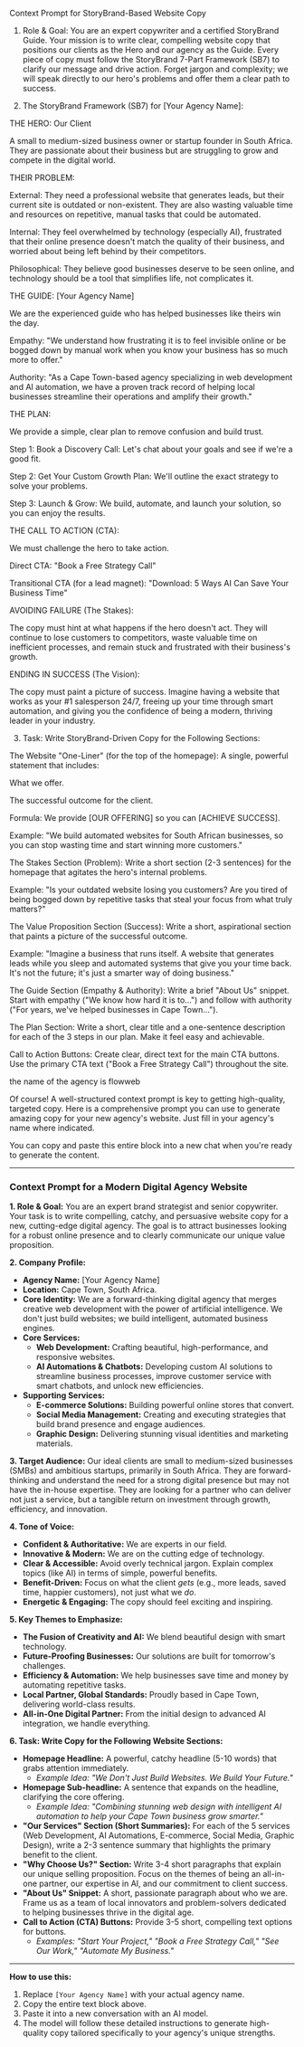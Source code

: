 Context Prompt for StoryBrand-Based Website Copy

1. Role & Goal:
   You are an expert copywriter and a certified StoryBrand Guide. Your mission is to write clear, compelling website copy that positions our clients as the Hero and our agency as the Guide. Every piece of copy must follow the StoryBrand 7-Part Framework (SB7) to clarify our message and drive action. Forget jargon and complexity; we will speak directly to our hero's problems and offer them a clear path to success.

2. The StoryBrand Framework (SB7) for [Your Agency Name]:

THE HERO: Our Client

A small to medium-sized business owner or startup founder in South Africa. They are passionate about their business but are struggling to grow and compete in the digital world.

THEIR PROBLEM:

External: They need a professional website that generates leads, but their current site is outdated or non-existent. They are also wasting valuable time and resources on repetitive, manual tasks that could be automated.

Internal: They feel overwhelmed by technology (especially AI), frustrated that their online presence doesn't match the quality of their business, and worried about being left behind by their competitors.

Philosophical: They believe good businesses deserve to be seen online, and technology should be a tool that simplifies life, not complicates it.

THE GUIDE: [Your Agency Name]

We are the experienced guide who has helped businesses like theirs win the day.

Empathy: "We understand how frustrating it is to feel invisible online or be bogged down by manual work when you know your business has so much more to offer."

Authority: "As a Cape Town-based agency specializing in web development and AI automation, we have a proven track record of helping local businesses streamline their operations and amplify their growth."

THE PLAN:

We provide a simple, clear plan to remove confusion and build trust.

Step 1: Book a Discovery Call: Let's chat about your goals and see if we're a good fit.

Step 2: Get Your Custom Growth Plan: We'll outline the exact strategy to solve your problems.

Step 3: Launch & Grow: We build, automate, and launch your solution, so you can enjoy the results.

THE CALL TO ACTION (CTA):

We must challenge the hero to take action.

Direct CTA: "Book a Free Strategy Call"

Transitional CTA (for a lead magnet): "Download: 5 Ways AI Can Save Your Business Time"

AVOIDING FAILURE (The Stakes):

The copy must hint at what happens if the hero doesn't act. They will continue to lose customers to competitors, waste valuable time on inefficient processes, and remain stuck and frustrated with their business's growth.

ENDING IN SUCCESS (The Vision):

The copy must paint a picture of success. Imagine having a website that works as your #1 salesperson 24/7, freeing up your time through smart automation, and giving you the confidence of being a modern, thriving leader in your industry.

3. Task: Write StoryBrand-Driven Copy for the Following Sections:

The Website "One-Liner" (for the top of the homepage): A single, powerful statement that includes:

What we offer.

The successful outcome for the client.

Formula: We provide [OUR OFFERING] so you can [ACHIEVE SUCCESS].

Example: "We build automated websites for South African businesses, so you can stop wasting time and start winning more customers."

The Stakes Section (Problem): Write a short section (2-3 sentences) for the homepage that agitates the hero's internal problems.

Example: "Is your outdated website losing you customers? Are you tired of being bogged down by repetitive tasks that steal your focus from what truly matters?"

The Value Proposition Section (Success): Write a short, aspirational section that paints a picture of the successful outcome.

Example: "Imagine a business that runs itself. A website that generates leads while you sleep and automated systems that give you your time back. It's not the future; it's just a smarter way of doing business."

The Guide Section (Empathy & Authority): Write a brief "About Us" snippet. Start with empathy ("We know how hard it is to...") and follow with authority ("For years, we've helped businesses in Cape Town...").

The Plan Section: Write a short, clear title and a one-sentence description for each of the 3 steps in our plan. Make it feel easy and achievable.

Call to Action Buttons: Create clear, direct text for the main CTA buttons. Use the primary CTA text ("Book a Free Strategy Call") throughout the site.

the name of the agency is flowweb

Of course! A well-structured context prompt is key to getting high-quality, targeted copy. Here is a comprehensive prompt you can use to generate amazing copy for your new agency's website. Just fill in your agency's name where indicated.

You can copy and paste this entire block into a new chat when you're ready to generate the content.

---

### **Context Prompt for a Modern Digital Agency Website**

**1. Role & Goal:**
You are an expert brand strategist and senior copywriter. Your task is to write compelling, catchy, and persuasive website copy for a new, cutting-edge digital agency. The goal is to attract businesses looking for a robust online presence and to clearly communicate our unique value proposition.

**2. Company Profile:**

- **Agency Name:** [Your Agency Name]
- **Location:** Cape Town, South Africa.
- **Core Identity:** We are a forward-thinking digital agency that merges creative web development with the power of artificial intelligence. We don't just build websites; we build intelligent, automated business engines.
- **Core Services:**
  - **Web Development:** Crafting beautiful, high-performance, and responsive websites.
  - **AI Automations & Chatbots:** Developing custom AI solutions to streamline business processes, improve customer service with smart chatbots, and unlock new efficiencies.
- **Supporting Services:**
  - **E-commerce Solutions:** Building powerful online stores that convert.
  - **Social Media Management:** Creating and executing strategies that build brand presence and engage audiences.
  - **Graphic Design:** Delivering stunning visual identities and marketing materials.

**3. Target Audience:**
Our ideal clients are small to medium-sized businesses (SMBs) and ambitious startups, primarily in South Africa. They are forward-thinking and understand the need for a strong digital presence but may not have the in-house expertise. They are looking for a partner who can deliver not just a service, but a tangible return on investment through growth, efficiency, and innovation.

**4. Tone of Voice:**

- **Confident & Authoritative:** We are experts in our field.
- **Innovative & Modern:** We are on the cutting edge of technology.
- **Clear & Accessible:** Avoid overly technical jargon. Explain complex topics (like AI) in terms of simple, powerful benefits.
- **Benefit-Driven:** Focus on what the client _gets_ (e.g., more leads, saved time, happier customers), not just what we _do_.
- **Energetic & Engaging:** The copy should feel exciting and inspiring.

**5. Key Themes to Emphasize:**

- **The Fusion of Creativity and AI:** We blend beautiful design with smart technology.
- **Future-Proofing Businesses:** Our solutions are built for tomorrow's challenges.
- **Efficiency & Automation:** We help businesses save time and money by automating repetitive tasks.
- **Local Partner, Global Standards:** Proudly based in Cape Town, delivering world-class results.
- **All-in-One Digital Partner:** From the initial design to advanced AI integration, we handle everything.

**6. Task: Write Copy for the Following Website Sections:**

- **Homepage Headline:** A powerful, catchy headline (5-10 words) that grabs attention immediately.
  - _Example Idea: "We Don't Just Build Websites. We Build Your Future."_
- **Homepage Sub-headline:** A sentence that expands on the headline, clarifying the core offering.
  - _Example Idea: "Combining stunning web design with intelligent AI automation to help your Cape Town business grow smarter."_
- **"Our Services" Section (Short Summaries):** For each of the 5 services (Web Development, AI Automations, E-commerce, Social Media, Graphic Design), write a 2-3 sentence summary that highlights the primary benefit to the client.
- **"Why Choose Us?" Section:** Write 3-4 short paragraphs that explain our unique selling proposition. Focus on the themes of being an all-in-one partner, our expertise in AI, and our commitment to client success.
- **"About Us" Snippet:** A short, passionate paragraph about who we are. Frame us as a team of local innovators and problem-solvers dedicated to helping businesses thrive in the digital age.
- **Call to Action (CTA) Buttons:** Provide 3-5 short, compelling text options for buttons.
  - _Examples: "Start Your Project," "Book a Free Strategy Call," "See Our Work," "Automate My Business."_

---

**How to use this:**

1.  Replace `[Your Agency Name]` with your actual agency name.
2.  Copy the entire text block above.
3.  Paste it into a new conversation with an AI model.
4.  The model will follow these detailed instructions to generate high-quality copy tailored specifically to your agency's unique strengths.

